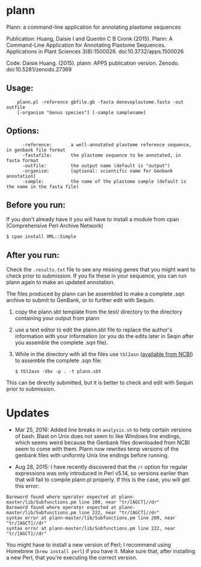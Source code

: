 # plann
Plann: a command-line application for annotating plastome sequences

Publication: Huang, Daisie I and Quentin C B Cronk (2015). Plann: A Command-Line Application for Annotating Plastome Sequences. Applications in Plant Sciences 3(8):1500026. doi:10.3732/apps.1500026

Code: Daisie Huang. (2015). plann: APPS publication version. Zenodo. doi:10.5281/zenodo.27369

## Usage:
```
    plann.pl -reference gbfile.gb -fasta denovoplastome.fasta -out outfile
    [-organism "Genus species"] [-sample samplename]
```

## Options:
```
      -reference:       a well-annotated plastome reference sequence, in genbank file format
      -fastafile:       the plastome sequence to be annotated, in fasta format
      -outfile:         the output name (default is "output")
      -organism:        [optional: scientific name for Genbank annotation]
      -sample:          the name of the plastome sample (default is the name in the fasta file)
```
      
## Before you run:
If you don't already have it you will have to install a module from cpan (Comprehensive Perl Archive Network)
```Shell
$ cpan install XML::Simple
```	

## After you run:
Check the `.results.txt` file to see any missing genes that you might want to check prior to submission. If you fix these in your sequence, you can run plann again to make an updated annotation.
	
The files produced by plann can be assembled to make a complete .sqn archive to submit to GenBank, or to further edit with Sequin.

1. copy the plann.sbt template from the test/ directory to the directory containing your output from plann
2. use a text editor to edit the plann.sbt file to replace the author's information with your information (or you do the edits later in Seqin after you assemble the complete .sqn file).
3. While in the directory with all the files use `tbl2asn` ([available from NCBI](https://www.ncbi.nlm.nih.gov/genbank/tbl2asn2/)) to assemble the complete .sqn file:

	```Shell
	$ tbl2asn -Vbv -p . -t plann.sbt
	```
	
  This can be directly submitted, but it is better to check and edit with Sequin prior to submission.

# Updates
- Mar 25, 2016: 
	Added line breaks in `analysis.sh` to help certain versions of bash.
	Blast on Unix does not seem to like Windows line endings, which seems weird because the Genbank files downloaded from NCBI seem to come with them. Plann now rewrites temp versions of the genbank files with uniformly Unix line endings before running.
	
- Aug 28, 2015: 
	I have recently discovered that the `/r` option for regular expressions was only introduced in Perl v5.14, so versions earlier than that will fail to compile plann.pl properly. If this is the case, you will get this error:

```
Bareword found where operator expected at plann-master/lib/Subfunctions.pm line 200, near "tr/[AGCT]//dr"
Bareword found where operator expected at plann-master/lib/Subfunctions.pm line 222, near "tr/[AGCT]//dr"
syntax error at plann-master/lib/Subfunctions.pm line 200, near "tr/[AGCT]//dr"
syntax error at plann-master/lib/Subfunctions.pm line 222, near "tr/[AGCT]//dr"
```

You might have to install a new version of Perl; I recommend using Homebrew (`brew install perl`) if you have it. Make sure that, after installing a new Perl, that you're executing the correct version.
